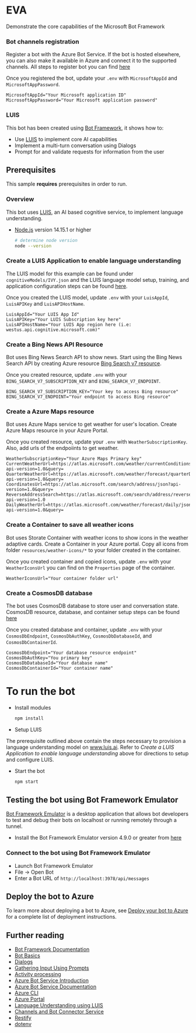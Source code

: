 # EVA

Demonstrate the core capabilities of the Microsoft Bot Framework

### Bot channels registration

Register a bot with the Azure Bot Service. If the bot is hosted elsewhere, you can also make it available in Azure and connect it to the supported channels. All steps to register bot you can find [here](https://docs.microsoft.com/en-us/azure/bot-service/bot-service-quickstart-registration?view=azure-bot-service-4.0)

Once you registered the bot, update your `.env` with `MicrosoftAppId` and `MicrosoftAppPassword`.

```text
MicrosoftAppId="Your Microsoft application ID"
MicrosoftAppPassword="Your Microsoft application password"
```
### LUIS

This bot has been created using [Bot Framework](https://dev.botframework.com), it shows how to:

- Use [LUIS](https://www.luis.ai) to implement core AI capabilities
- Implement a multi-turn conversation using Dialogs
- Prompt for and validate requests for information from the user

## Prerequisites

This sample **requires** prerequisites in order to run.

### Overview

This bot uses [LUIS](https://www.luis.ai), an AI based cognitive service, to implement language understanding.

- [Node.js](https://nodejs.org) version 14.15.1 or higher

    ```bash
    # determine node version
    node --version
    ```

### Create a LUIS Application to enable language understanding

The LUIS model for this example can be found under `cognitiveModels/IVY.json` and the LUIS language model setup, training, and application configuration steps can be found [here](https://docs.microsoft.com/en-us/azure/bot-service/bot-builder-howto-v4-luis?view=azure-bot-service-4.0&tabs=javascript).

Once you created the LUIS model, update `.env` with your `LuisAppId`, `LuisAPIKey` and `LuisAPIHostName`.

```text
LuisAppId="Your LUIS App Id"
LuisAPIKey="Your LUIS Subscription key here"
LuisAPIHostName="Your LUIS App region here (i.e: westus.api.cognitive.microsoft.com)"
```

### Create a Bing News API Resource

Bot uses Bing News Search API to show news. Start using the Bing News Search API by creating Azure resource [Bing Search v7 resource](https://ms.portal.azure.com/#create/Microsoft.CognitiveServicesBingSearch-v7).

Once you created resource, update `.env` with your `BING_SEARCH_V7_SUBSCRIPTION_KEY` and `BING_SEARCH_V7_ENDPOINT`.

```text
BING_SEARCH_V7_SUBSCRIPTION_KEY="Your key to access Bing resource"
BING_SEARCH_V7_ENDPOINT="Your endpoint to access Bing resource"
```

### Create a Azure Maps resource

Bot uses Azure Maps service to get weather for user's location. Create Azure Maps resource in your Azure Portal.

Once you created resource, update your `.env` with `WeatherSubscriptionKey`. Also, add urls of the endpoiints to get weather.

```text
WeatherSubscriptionKey="Your Azure Maps Primary key"
CurrentWeatherUrl=https://atlas.microsoft.com/weather/currentConditions/json?api-version=1.0&query=
QuarterWeatherUrl=https://atlas.microsoft.com/weather/forecast/quarterDay/json?api-version=1.0&query=
CoordinatesUrl=https://atlas.microsoft.com/search/address/json?api-version=1.0&query=
ReverseAddressSearch=https://atlas.microsoft.com/search/address/reverse/json?api-version=1.0
DailyWeatherUrl=https://atlas.microsoft.com/weather/forecast/daily/json?api-version=1.0&query=
```

### Create a Container to save all weather icons

Bot uses Storate Container with weather icons to show icons in the weather adaptive cards. Create a Container in your Azure portal. Copy all icons from folder `resources/weather-icons/*` to your folder created in the container.

Once you created container and copied icons, update `.env` with your `WeatherIconsUrl` you can find on the `Properties` page of the container.

```text
WeatherIconsUrl="Your container folder url"
```

### Create a CosmosDB database

The bot uses CosmosDB database to store user and conversation state. CosmosDB resource, database, and container setup steps can be found [here](https://docs.microsoft.com/en-us/azure/bot-service/bot-builder-howto-v4-storage?view=azure-bot-service-4.0&tabs=javascript#using-cosmos-db)

Once you created database and container, update `.env` with your `CosmosDbEndpoint`, `CosmosDbAuthKey`, `CosmosDbDatabaseId`, and `CosmosDbContainerId`.

```text
CosmosDbEndpoint="Your database resource endpoint"
CosmosDbAuthKey="You primary key"
CosmosDbDatabaseId="Your database name"
CosmosDbContainerId="Your container name"
```

# To run the bot

- Install modules

    ```bash
    npm install
    ```
- Setup LUIS

The prerequisite outlined above contain the steps necessary to provision a language understanding model on www.luis.ai.  Refer to _Create a LUIS Application to enable language understanding_ above for directions to setup and configure LUIS.

- Start the bot

    ```bash
    npm start
    ```
## Testing the bot using Bot Framework Emulator

[Bot Framework Emulator](https://github.com/microsoft/botframework-emulator) is a desktop application that allows bot developers to test and debug their bots on localhost or running remotely through a tunnel.

- Install the Bot Framework Emulator version 4.9.0 or greater from [here](https://github.com/Microsoft/BotFramework-Emulator/releases)

### Connect to the bot using Bot Framework Emulator

- Launch Bot Framework Emulator
- File -> Open Bot
- Enter a Bot URL of `http://localhost:3978/api/messages`

## Deploy the bot to Azure

To learn more about deploying a bot to Azure, see [Deploy your bot to Azure](https://aka.ms/azuredeployment) for a complete list of deployment instructions.


## Further reading

- [Bot Framework Documentation](https://docs.botframework.com)
- [Bot Basics](https://docs.microsoft.com/azure/bot-service/bot-builder-basics?view=azure-bot-service-4.0)
- [Dialogs](https://docs.microsoft.com/en-us/azure/bot-service/bot-builder-concept-dialog?view=azure-bot-service-4.0)
- [Gathering Input Using Prompts](https://docs.microsoft.com/en-us/azure/bot-service/bot-builder-prompts?view=azure-bot-service-4.0)
- [Activity processing](https://docs.microsoft.com/en-us/azure/bot-service/bot-builder-concept-activity-processing?view=azure-bot-service-4.0)
- [Azure Bot Service Introduction](https://docs.microsoft.com/azure/bot-service/bot-service-overview-introduction?view=azure-bot-service-4.0)
- [Azure Bot Service Documentation](https://docs.microsoft.com/azure/bot-service/?view=azure-bot-service-4.0)
- [Azure CLI](https://docs.microsoft.com/cli/azure/?view=azure-cli-latest)
- [Azure Portal](https://portal.azure.com)
- [Language Understanding using LUIS](https://docs.microsoft.com/en-us/azure/cognitive-services/luis/)
- [Channels and Bot Connector Service](https://docs.microsoft.com/en-us/azure/bot-service/bot-concepts?view=azure-bot-service-4.0)
- [Restify](https://www.npmjs.com/package/restify)
- [dotenv](https://www.npmjs.com/package/dotenv)
